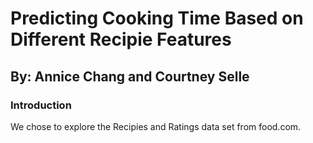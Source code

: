 # Predicting Cooking Time Based on Different Recipie Features 
## By: Annice Chang and Courtney Selle
### Introduction 
We chose to explore the Recipies and Ratings data set from food.com. 
